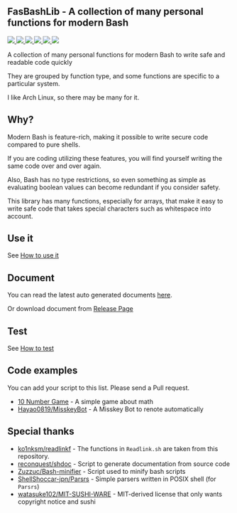 ## FasBashLib - A collection of many personal functions for modern Bash

<p>
    <a href="/LICENSE.md">
        <img src="https://img.shields.io/badge/license-MIT--SUSHI-orange?style=flat-square">
    </a>
    <a href="https://github.com/Hayao0819/FasBashLib/actions">
        <img src="https://img.shields.io/github/workflow/status/Hayao0819/FasBashLib/Test%20library?style=flat-square">
    </a>
    <a href="https://github.com/Hayao0819/FasBashLib/stargazers">
        <img src="https://img.shields.io/github/stars/Hayao0819/FasBashLib?color=yellow&style=flat-square&logo=github">
    </a>
    <a href="https://github.com/Hayao0819/FasBashLib/commits/">
        <img src="https://img.shields.io/github/last-commit/Hayao0819/FasBashLib?style=flat-square">
    </a>
    <a href="https://github.com/Hayao0819/FasBashLib/">
        <img src="https://img.shields.io/github/repo-size/Hayao0819/FasBashLib?style=flat-square">
    </a>
    <a href="https://github.com/Hayao0819/FasBashLib">
        <img src="https://img.shields.io/tokei/lines/github/Hayao0819/FasBashLib?style=flat-square">
    </a>
</p>

A collection of many personal functions for modern Bash to write safe and readable code quickly

They are grouped by function type, and some functions are specific to a particular system.

I like Arch Linux, so there may be many for it.

## Why?

Modern Bash is feature-rich, making it possible to write secure code compared to pure shells.

If you are coding utilizing these features, you will find yourself writing the same code over and over again.

Also, Bash has no type restrictions, so even something as simple as evaluating boolean values can become redundant if you consider safety.

This library has many functions, especially for arrays, that make it easy to write safe code that takes special characters such as whitespace into account.

## Use it

See [How to use it](./docs/USE.md)

## Document

You can read the latest auto generated documents [here](https://github.com/Hayao0819/FasBashLib/tree/build-0.2.x/docs/lib).

Or download document from [Release Page](https://github.com/Hayao0819/FasBashLib/releases)

## Test

See [How to test](./docs/TEST.md)

## Code examples

You can add your script to this list. Please send a Pull request.

- [10 Number Game](https://gist.github.com/Hayao0819/caad8ef3952bdfef7287ef8c5d71e03c) - A simple game about math
- [Hayao0819/MisskeyBot](https://github.com/Hayao0819/MisskeyBot) - A Misskey Bot to renote automatically

## Special thanks

- [ko1nksm/readlinkf](https://github.com/ko1nksm/readlinkf) - The functions in `Readlink.sh` are taken from this repository.
- [reconquest/shdoc](https://github.com/reconquest/shdoc) - Script to generate documentation from source code
- [Zuzzuc/Bash-minifier](https://github.com/Zuzzuc/Bash-minifier) - Script used to minify bash scripts
- [ShellShoccar-jpn/Parsrs](https://github.com/ShellShoccar-jpn/Parsrs) - Simple parsers written in POSIX shell (for `Parsrs`)
- [watasuke102/MIT-SUSHI-WARE](https://github.com/watasuke102/mit-sushi-ware) - MIT-derived license that only wants copyright notice and sushi
